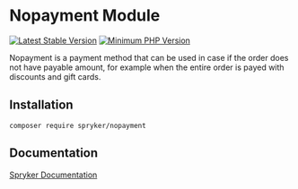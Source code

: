 # Nopayment Module
[![Latest Stable Version](https://poser.pugx.org/spryker/nopayment/v/stable.svg)](https://packagist.org/packages/spryker/nopayment)
[![Minimum PHP Version](https://img.shields.io/badge/php-%3E%3D%207.4-8892BF.svg)](https://php.net/)

Nopayment is a payment method that can be used in case if the order does not have payable amount, for example when the entire order is payed with discounts and gift cards.

## Installation

```
composer require spryker/nopayment
```

## Documentation

[Spryker Documentation](https://docs.spryker.com)
